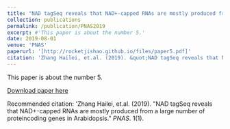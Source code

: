 ```yaml
---
title: "NAD tagSeq reveals that NAD+-capped RNAs are mostly produced from a large number of proteincoding genes in Arabidopsis"
collection: publications
permalink: /publication/PNAS2019
excerpt: #'This paper is about the number 5.'
date: 2019-08-01
venue: 'PNAS'
paperurl: '[http://rocketjishao.github.io/files/paper5.pdf]'
citation: 'Zhang Hailei, et.al. (2019). &quot;NAD tagSeq reveals that NAD+-capped RNAs are mostly produced from a large number of proteincoding genes in Arabidopsis&quot; <i>PNAS</i>. 1(1).'
---
```

This paper is about the number 5.  

[Download paper here](http://rocketjishao.github.io/files/paper5.pdf)

Recommended citation: 'Zhang Hailei, et.al. (2019). "NAD tagSeq reveals that NAD+-capped RNAs are mostly produced from a large number of proteincoding genes in Arabidopsis." <i>PNAS</i>. 1(1).
